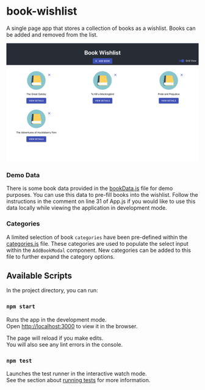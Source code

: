 # book-wishlist
A single page app that stores a collection of books as a wishlist. Books can be added and removed from the list.

![App Screenshot Example](assets/demo.png "App Screenshot Example")

### Demo Data
There is some book data provided in the [bookData.js](bookData.js) file for demo purposes. You can use this data to pre-fill books into the wishlist. Follow the instructions in the comment on line 31 of App.js if you would like to use this data locally while viewing the application in development mode.

### Categories
A limited selection of book `categories` have been pre-defined within the [categories.js](categories.js) file. These categories are used to populate the select input within the `AddBookModal` component. New categories can be added to this file to further expand the category options.

## Available Scripts

In the project directory, you can run:

### `npm start`

Runs the app in the development mode.<br />
Open [http://localhost:3000](http://localhost:3000) to view it in the browser.

The page will reload if you make edits.<br />
You will also see any lint errors in the console.

### `npm test`

Launches the test runner in the interactive watch mode.<br />
See the section about [running tests](https://facebook.github.io/create-react-app/docs/running-tests) for more information.
